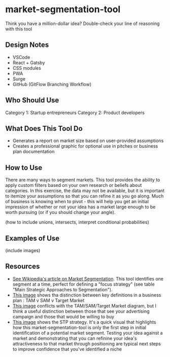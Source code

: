 # market-segmentation-tool
Think you have a million-dollar idea? Double-check your line of reasoning with this tool

## Design Notes
* VSCode
* React + Gatsby
* CSS modules
* PWA
* Surge
* GitHub (GitFlow Branching Workflow)

## Who Should Use
Category 1: Startup entrepreneurs
Category 2: Product developers

## What Does This Tool Do
* Generates a report on market size based on user-provided assumptions
* Creates a professional graphic for optional use in pitches or business plan documentation

## How to Use
There are many ways to segment markets. This tool provides the ability to apply custom filters based on your own research or beliefs about categories. In this exercise, the data may not be available, but it is important to itemize your assumptions so that you can refine it as you go along. Much of business is knowing when to pivot - this will help you get an initial impression of whether or not your idea has a market large enough to be worth pursuing (or if you should change your angle).

(how to include unions, intersects, interpret conditional probabilities)

## Examples of Use
(include images)

## Resources
* [See Wikipedia's article on Market Segmentation](https://en.wikipedia.org/wiki/Market_segmentation#Market_segmentation_strategy). This tool identifies one segment at a time, perfect for defining a "focus strategy" (see table "Main Strategic Approaches to Segmentation").
* [This image](https://en.wikipedia.org/wiki/Target_market#/media/File:TAM-SAM-Market.jpg) shows tha distinction between key definitions in a business plan : TAM v SAM v Target Market
* [This image](https://en.wikipedia.org/wiki/Target_audience#/media/File:Target_Audience_and_Target_market.jpg) conflicts with the TAM/SAM/Target Market diagram, but I think a useful distinction between those that see your advertising campaign and those that would be willing to buy
* [This image]() shows the STP strategy. It's a quick visual that highlights how this market-segmentation-tool is only the first step in initial identification of a potential market segment. Testing your idea against a market and demonstrating that you can refinine your idea's attractiveness to that market through positioning are typical next steps to improve confidence that you've identified a niche